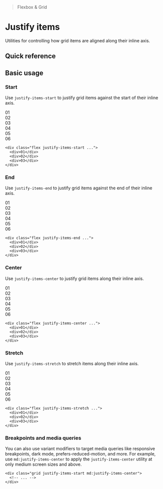 > Flexbox & Grid

# Justify items
Utilities for controlling how grid items are aligned along their inline axis.

## Quick reference

<qr-table />

## Basic usage
### Start
Use `justify-items-start` to justify grid items against the start of their inline axis.

<container>
  <div class="grid grid-cols-3 gap-24">
    <box striped class="rounded-l-4" fg-color="var(--tw-blue-fg)" bg-color="var(--tw-blue-bg)">
      <div class="w-64 pd-bg-blue-500 ex-box">01</div>
    </box>
    <box striped class="rounded-l-4" fg-color="var(--tw-blue-fg)" bg-color="var(--tw-blue-bg)">
      <div class="w-64 pd-bg-blue-500 ex-box">02</div>
    </box>
    <box striped class="rounded-l-4" fg-color="var(--tw-blue-fg)" bg-color="var(--tw-blue-bg)">
      <div class="w-64 pd-bg-blue-500 ex-box">03</div>
    </box>
    <box striped class="rounded-l-4" fg-color="var(--tw-blue-fg)" bg-color="var(--tw-blue-bg)">
      <div class="w-64 pd-bg-blue-500 ex-box">04</div>
    </box>
    <box striped class="rounded-l-4" fg-color="var(--tw-blue-fg)" bg-color="var(--tw-blue-bg)">
      <div class="w-64 pd-bg-blue-500 ex-box">05</div>
    </box>
    <box striped class="rounded-l-4" fg-color="var(--tw-blue-fg)" bg-color="var(--tw-blue-bg)">
      <div class="w-64 pd-bg-blue-500 ex-box">06</div>
    </box>
  </div>
</container>

```html{1}
<div class="flex justify-items-start ...">
  <div>01</div>
  <div>02</div>
  <div>03</div>
</div>
```

### End
Use `justify-items-end` to justify grid items against the end of their inline axis.

<container>
  <div class="grid grid-cols-3 gap-24">
    <box striped class="flex justify-end rounded-r-4" fg-color="var(--tw-cyan-fg)" bg-color="var(--tw-cyan-bg)">
      <div class="w-64 bg-cyan-500 ex-box">01</div>
    </box>
    <box striped class="flex justify-end rounded-r-4" fg-color="var(--tw-cyan-fg)" bg-color="var(--tw-cyan-bg)">
      <div class="w-64 bg-cyan-500 ex-box">02</div>
    </box>
    <box striped class="flex justify-end rounded-r-4" fg-color="var(--tw-cyan-fg)" bg-color="var(--tw-cyan-bg)">
      <div class="w-64 bg-cyan-500 ex-box">03</div>
    </box>
    <box striped class="flex justify-end rounded-r-4" fg-color="var(--tw-cyan-fg)" bg-color="var(--tw-cyan-bg)">
      <div class="w-64 bg-cyan-500 ex-box">04</div>
    </box>
    <box striped class="flex justify-end rounded-r-4" fg-color="var(--tw-cyan-fg)" bg-color="var(--tw-cyan-bg)">
      <div class="w-64 bg-cyan-500 ex-box">05</div>
    </box>
    <box striped class="flex justify-end rounded-r-4" fg-color="var(--tw-cyan-fg)" bg-color="var(--tw-cyan-bg)">
      <div class="w-64 bg-cyan-500 ex-box">06</div>
    </box>
  </div>
</container>

```html{1}
<div class="flex justify-items-end ...">
  <div>01</div>
  <div>02</div>
  <div>03</div>
</div>
```

### Center
Use `justify-items-center` to justify grid items along their inline axis.

<container>
  <div class="grid grid-cols-3 gap-24">
    <box striped class="flex justify-center" fg-color="var(--tw-pink-fg)" bg-color="var(--tw-pink-bg)">
      <div class="w-64 pd-bg-pink-500 ex-box">01</div>
    </box>
    <box striped class="flex justify-center" fg-color="var(--tw-pink-fg)" bg-color="var(--tw-pink-bg)">
      <div class="w-64 pd-bg-pink-500 ex-box">02</div>
    </box>
    <box striped class="flex justify-center" fg-color="var(--tw-pink-fg)" bg-color="var(--tw-pink-bg)">
      <div class="w-64 pd-bg-pink-500 ex-box">03</div>
    </box>
    <box striped class="flex justify-center" fg-color="var(--tw-pink-fg)" bg-color="var(--tw-pink-bg)">
      <div class="w-64 pd-bg-pink-500 ex-box">04</div>
    </box>
    <box striped class="flex justify-center" fg-color="var(--tw-pink-fg)" bg-color="var(--tw-pink-bg)">
      <div class="w-64 pd-bg-pink-500 ex-box">05</div>
    </box>
    <box striped class="flex justify-center" fg-color="var(--tw-pink-fg)" bg-color="var(--tw-pink-bg)">
      <div class="w-64 pd-bg-pink-500 ex-box">06</div>
    </box>
  </div>
</container>

```html{1}
<div class="flex justify-items-center ...">
  <div>01</div>
  <div>02</div>
  <div>03</div>
</div>
```

### Stretch
Use `justify-items-stretch` to stretch items along their inline axis.

<container>
  <div class="grid grid-cols-3 gap-24">
    <div class="pd-bg-indigo-500 ex-box">01</div>
    <div class="pd-bg-indigo-500 ex-box">02</div>
    <div class="pd-bg-indigo-500 ex-box">03</div>
    <div class="pd-bg-indigo-500 ex-box">04</div>
    <div class="pd-bg-indigo-500 ex-box">05</div>
    <div class="pd-bg-indigo-500 ex-box">06</div>
  </div>
</container>

```html{1}
<div class="flex justify-items-stretch ...">
  <div>01</div>
  <div>02</div>
  <div>03</div>
</div>
```

### Breakpoints and media queries
You can also use variant modifiers to target media queries like responsive breakpoints, dark mode, prefers-reduced-motion, and more. For example, use `md:justify-items-center` to apply the `justify-items-center` utility at only medium screen sizes and above.

```html{1}
<div class="grid justify-items-start md:justify-items-center">
  <!-- ... -->
</div>
```